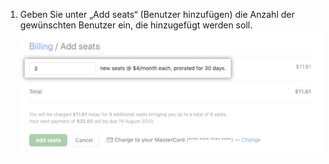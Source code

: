 1. Geben Sie unter „Add seats“ (Benutzer hinzufügen) die Anzahl der gewünschten Benutzer ein, die hinzugefügt werden soll. ![Add seats input](/assets/images/help/billing/add-seats-amount.png)